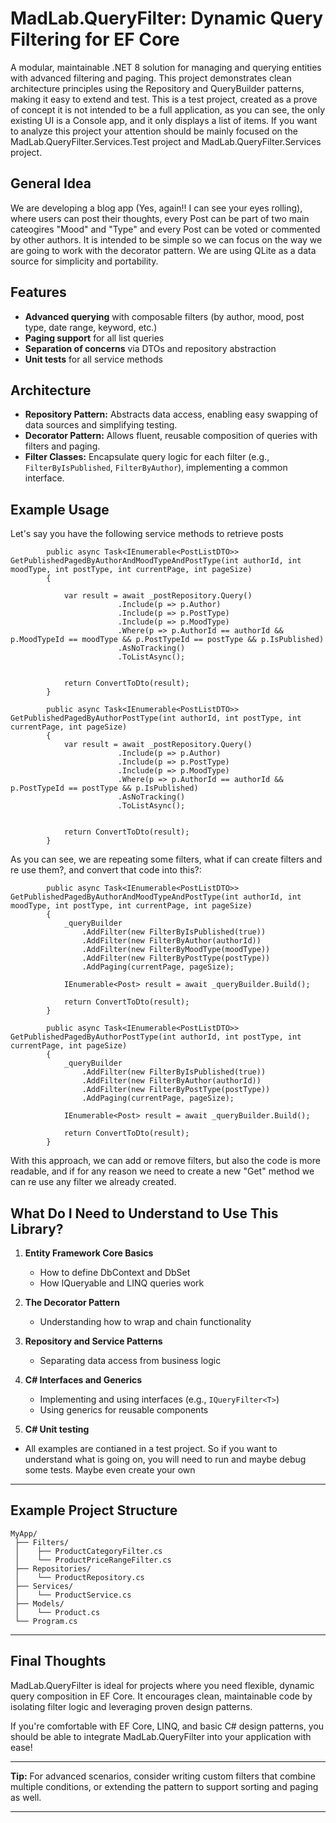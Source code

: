 # MadLab.QueryFilter: Dynamic Query Filtering for EF Core


A modular, maintainable .NET 8 solution for managing and querying entities with advanced filtering and paging. This project demonstrates clean architecture principles using the Repository and QueryBuilder patterns, making it easy to extend and test.
This is a test project, created as a prove of concept it is not intended to be a full application, as you can see, the only existing UI is a Console app, and it only displays a list of items. If you want to analyze this project your attention should be mainly focused on the MadLab.QueryFilter.Services.Test project and MadLab.QueryFilter.Services project.

## General Idea
We are developing a blog app (Yes, again!! I can see your eyes rolling), where users can post their thoughts, every Post can be part of two main cateogires "Mood" and "Type" and every Post can be voted or commented by other authors. It is intended to be simple so we can focus on the way we are going to work with the decorator pattern. We are using QLite as a data source for simplicity and portability. 


## Features

- **Advanced querying** with composable filters (by author, mood, post type, date range, keyword, etc.)
- **Paging support** for all list queries
- **Separation of concerns** via DTOs and repository abstraction
- **Unit tests** for all service methods

## Architecture

- **Repository Pattern:** Abstracts data access, enabling easy swapping of data sources and simplifying testing.
- **Decorator Pattern:** Allows fluent, reusable composition of queries with filters and paging.
- **Filter Classes:** Encapsulate query logic for each filter (e.g., `FilterByIsPublished`, `FilterByAuthor`), implementing a common interface.

## Example Usage

Let's say you have the following service methods to retrieve posts
```
        public async Task<IEnumerable<PostListDTO>> GetPublishedPagedByAuthorAndMoodTypeAndPostType(int authorId, int moodType, int postType, int currentPage, int pageSize)
        {
            
            var result = await _postRepository.Query()
                        .Include(p => p.Author)
                        .Include(p => p.PostType)
                        .Include(p => p.MoodType)
                        .Where(p => p.AuthorId == authorId && p.MoodTypeId == moodType && p.PostTypeId == postType && p.IsPublished)
                        .AsNoTracking()
                        .ToListAsync();


            return ConvertToDto(result);
        }

        public async Task<IEnumerable<PostListDTO>> GetPublishedPagedByAuthorPostType(int authorId, int postType, int currentPage, int pageSize)
        {
            var result = await _postRepository.Query()
                        .Include(p => p.Author)
                        .Include(p => p.PostType)
                        .Include(p => p.MoodType)
                        .Where(p => p.AuthorId == authorId && p.PostTypeId == postType && p.IsPublished)
                        .AsNoTracking()
                        .ToListAsync();


            return ConvertToDto(result);
        }
```

As you can see, we are repeating some filters, what if can create filters and re use them?, and convert that code into this?:
```
        public async Task<IEnumerable<PostListDTO>> GetPublishedPagedByAuthorAndMoodTypeAndPostType(int authorId, int moodType, int postType, int currentPage, int pageSize)
        {
            _queryBuilder
                .AddFilter(new FilterByIsPublished(true))
                .AddFilter(new FilterByAuthor(authorId))
                .AddFilter(new FilterByMoodType(moodType))
                .AddFilter(new FilterByPostType(postType))
                .AddPaging(currentPage, pageSize);

            IEnumerable<Post> result = await _queryBuilder.Build();

            return ConvertToDto(result);
        }

        public async Task<IEnumerable<PostListDTO>> GetPublishedPagedByAuthorPostType(int authorId, int postType, int currentPage, int pageSize)
        {
            _queryBuilder
                .AddFilter(new FilterByIsPublished(true))
                .AddFilter(new FilterByAuthor(authorId))
                .AddFilter(new FilterByPostType(postType))
                .AddPaging(currentPage, pageSize);

            IEnumerable<Post> result = await _queryBuilder.Build();

            return ConvertToDto(result);
        }
```

With this approach, we can add or remove filters, but also the code is more readable, and if for any reason we need to create a new "Get" method we can re use any filter we already created. 


## What Do I Need to Understand to Use This Library?

1. **Entity Framework Core Basics**
   - How to define DbContext and DbSet
   - How IQueryable and LINQ queries work

2. **The Decorator Pattern**
   - Understanding how to wrap and chain functionality

3. **Repository and Service Patterns**
   - Separating data access from business logic

4. **C# Interfaces and Generics**
   - Implementing and using interfaces (e.g., `IQueryFilter<T>`)
   - Using generics for reusable components
   
 5. **C# Unit testing**
   - All examples are contianed in a test project. So if you want to understand what is going on, you will need to run and maybe debug some tests. Maybe even create your own


---

## Example Project Structure

```
MyApp/
 ├── Filters/
 │    ├── ProductCategoryFilter.cs
 │    └── ProductPriceRangeFilter.cs
 ├── Repositories/
 │    └── ProductRepository.cs
 ├── Services/
 │    └── ProductService.cs
 ├── Models/
 │    └── Product.cs
 └── Program.cs
```

---

## Final Thoughts

MadLab.QueryFilter is ideal for projects where you need flexible, dynamic query composition in EF Core. It encourages clean, maintainable code by isolating filter logic and leveraging proven design patterns.

If you're comfortable with EF Core, LINQ, and basic C# design patterns, you should be able to integrate MadLab.QueryFilter into your application with ease!

---

**Tip:** For advanced scenarios, consider writing custom filters that combine multiple conditions, or extending the pattern to support sorting and paging as well.

---